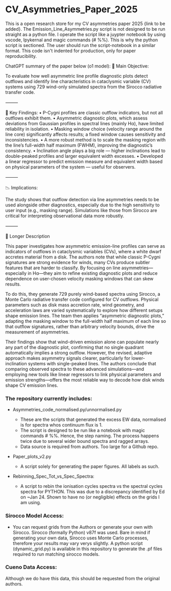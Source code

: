 # CV_Asymmetries_Paper_2025

This is a open research store for my CV asymmetries paper 2025 {link to be added}. 
The Emission_Line_Asymmetries.py script is not designed to be run straight as a python file. I operate the script like a juypter notebook by using vscode, Ipykernal and magic commands (# %%). This is why the python script is sectioned. The user should run the script-notebook in a similar format. This code isn't indented for production, only for paper reproducibility.  

ChatGPT summary of the paper below (o1 model):
🌌 Main Objective:

To evaluate how well asymmetric line profile diagnostic plots detect outflows and identify line characteristics in cataclysmic variable (CV) systems using 729 wind-only simulated spectra from the Sirocco radiative transfer code.

⸻

🔑 Key Findings:
	•	P-Cygni profiles are classic outflow indicators, but not all outflows exhibit them.
	•	Asymmetric diagnostic plots, which assess deviations from Gaussian profiles in spectral lines (mainly Hα), have limited reliability in isolation.
	•	Masking window choice (velocity range around the line core) significantly affects results; a fixed window causes sensitivity and inconsistencies.
	•	A more robust method is to scale the masking region with the line’s full-width half maximum (FWHM), improving the diagnostic’s consistency.
	•	Inclination angle plays a big role — higher inclinations lead to double-peaked profiles and larger equivalent width excesses.
	•	Developed a linear regressor to predict emission measure and equivalent width based on physical parameters of the system — useful for observers.

⸻

📉 Implications:

The study shows that outflow detection via line asymmetries needs to be used alongside other diagnostics, especially due to the high sensitivity to user input (e.g., masking range). Simulations like those from Sirocco are critical for interpreting observational data more robustly.

⸻

📝 Longer Description

This paper investigates how asymmetric emission-line profiles can serve as indicators of outflows in cataclysmic variables (CVs), where a white dwarf accretes material from a disk. The authors note that while classic P-Cygni signatures are strong evidence for winds, many CVs produce subtler features that are harder to classify. By focusing on line asymmetries—especially in Hα—they aim to refine existing diagnostic plots and reduce dependence on user-chosen velocity masking windows that can skew results.

To do this, they generate 729 purely wind-based spectra using Sirocco, a Monte Carlo radiative transfer code configured for CV outflows. Physical parameters such as disk mass accretion rate, wind geometry, and acceleration laws are varied systematically to explore how different setups shape emission lines. The team then applies “asymmetric diagnostic plots,” adapting the masking window to the full-width half maximum of each line so that outflow signatures, rather than arbitrary velocity bounds, drive the measurement of asymmetries.

Their findings show that wind-driven emission alone can populate nearly any part of the diagnostic plot, confirming that no single quadrant automatically implies a strong outflow. However, the revised, adaptive approach makes asymmetry signals clearer, particularly for lower-inclination systems with single-peaked lines. The authors conclude that comparing observed spectra to these advanced simulations—and employing new tools like linear regressors to link physical parameters and emission strengths—offers the most reliable way to decode how disk winds shape CV emission lines.

### The repository currently includes:
- Asymmetries_code_normalised.py/unnormalised.py
  - These are the scripts that generated the excess EW data, normalised is for spectra whos continuum flux is 1. 
  - The script is designed to be run like a notebook with magic commands # %%. Hence, the step naming. The process happens twice due to several wider bound spectra and ragged arrays.
  - Data source is required from authors. Too large for a Github repo. 
  
- Paper_plots_v2.py
  - A script solely for generating the paper figures. All labels as such. 

- Rebinning_Spec_Tot_vs_Spec_Spectra:
    - A script to rebin the ionisation cycles spectra vs the spectral cycles spectra for PYTHON. This was due to a discrepancy
        identified by Ed on ~Jan 24. Shown to have no (or negligible) effects on the grids I am using.

### Sirocco Model Access:
- You can request grids from the Authors or generate your own with Sirocco. Sirocco (formally Python) v87f was used. Bare in mind if generating your own data, Sirocco uses Monte Carlo processes, therefore your results may vary verys slightly. A python script (dynamic_grid.py) is available in this repository to generate the .pf files required to run matching sirocco models.

### Cueno Data Access: 
Although we do have this data, this should be requested from the original authors. 
